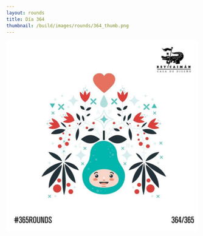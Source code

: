 ```yaml
---
layout: rounds
title: Día 364
thumbnail: /build/images/rounds/364_thumb.png
---
```

![dia 203](/build/images/rounds/364.png)
